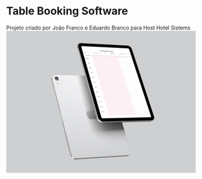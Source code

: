 # Table Booking Software
Projeto criado por João Franco e Eduardo Branco para Host Hotel Sistems
![Alt text](public/images/iPad%20Air%20Mockup.jpg?raw=true "Title")

